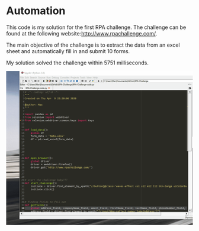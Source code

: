 # Automation


This code is my solution for the first RPA challenge. The challenge can be found at the following website:http://www.rpachallenge.com/.

The main objective of the challenge is to extract the data from an excel sheet and automatically fill in and submit 10 forms.

My solution solved the challenge within 5751 milliseconds.








![](Final-gif.gif)
